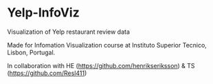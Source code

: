 # Yelp-InfoViz
 Visualization of Yelp restaurant review data

Made for Infomation Visualization course at Instituto Superior Tecnico, Lisbon, Portugal.

In collaboration with HE (https://github.com/henrikseriksson) & TS (https://github.com/Resl411)
